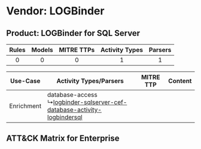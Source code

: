 Vendor: LOGBinder
=================
Product: LOGBinder for SQL Server
---------------------------------
| Rules | Models | MITRE TTPs | Activity Types | Parsers |
|:-----:|:------:|:----------:|:--------------:|:-------:|
|   0   |   0    |     0      |       1        |    1    |

|  Use-Case  | Activity Types/Parsers    | MITRE TTP | Content    |
|:----------:| ---- | --------- | ---- |
| Enrichment |  database-access<br> ↳[logbinder-sqlserver-cef-database-activity-logbindersql](Ps/pC_logbindersqlservercefdatabaseactivitylogbindersql.md)<br> |    | [](RM/r_m_logbinder_logbinder_for_sql_server_Enrichment.md) |

ATT&CK Matrix for Enterprise
----------------------------
